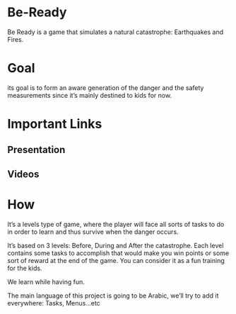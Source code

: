 # Be-Ready
Be Ready is a game that simulates a natural catastrophe: Earthquakes and Fires.


# Goal

its goal is to form an aware generation of the danger and the safety measurements since it’s mainly destined to kids for now. 

# Important Links

## Presentation 
## Videos

# How
It’s a levels type of game, where the player will face all sorts of tasks to do in order to learn and thus survive when the danger occurs. 

It’s based on 3 levels: Before, During and After the catastrophe. Each level contains some tasks to accomplish that would make you win points or some sort of reward at the end of the game. 
You can consider it as a fun training for the kids. 

We learn while having fun. 

The main language of this project is going to be Arabic, we’ll try to add it everywhere: Tasks, Menus...etc
